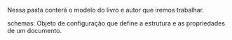 Nessa pasta conterá o modelo do livro e autor que iremos trabalhar. 

schemas: Objeto de configuração que define a estrutura e as propriedades de um documento.
